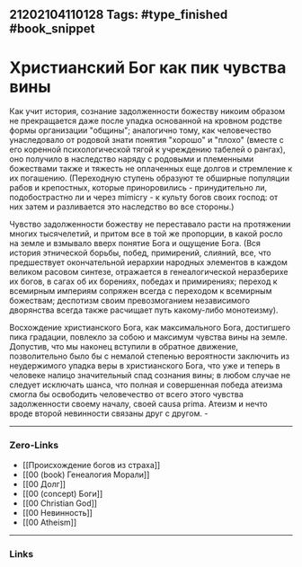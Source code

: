 21202104110128
Tags: #type_finished #book_snippet  
---
# Христианский Бог как пик чувства вины

Как учит история, сознание задолженности божеству никоим образом не прекращается даже после упадка основанной на кровном родстве формы организации "общины"; аналогично тому, как человечество унаследовало от родовой знати понятия "хорошо" и "плохо" (вместе с его коренной психологической тягой к учреждению табелей о рангах), оно получило в наследство наряду с родовыми и племенными божествами также и тяжесть не оплаченных еще долгов и стремление к их погашению. (Переходную ступень образуют те обширные популяции рабов и крепостных, которые приноровились - принудительно ли, подобострастно ли и через mimicry - к культу богов своих господ: от них затем и разливается это наследство во все стороны.) 

Чувство задолженности божеству не переставало расти на протяжении многих тысячелетий, и притом все в той же пропорции, в какой росло на земле и взмывало вверх понятие Бога и ощущение Бога. (Вся история этнической борьбы, побед, примирений, слияний, все, что предшествует окончательной иерархии народных элементов в каждом великом расовом синтезе, отражается в генеалогической неразберихе их богов, в сагах об их борениях, победах и примирениях; переход к всемирным империям сопряжен всегда с переходом к всемирным божествам; деспотизм своим превозмоганием независимого дворянства всегда также расчищает путь какому-либо монотеизму). 

Восхождение христианского Бога, как максимального Бога, достигшего пика градации, повлекло за собою и максимум чувства вины на земле. Допустив, что мы наконец вступили в обратное движение, позволительно было бы с немалой степенью вероятности заключить из неудержимого упадка веры в христианского Бога, что уже и теперь в человеке налицо значительный спад сознания вины; в любом случае не следует исключать шанса, что полная и совершенная победа атеизма смогла бы освободить человечество от всего этого чувства задолженности своему началу, своей causa prima. Атеизм и нечто вроде второй невинности связаны друг с другом. -

---
### Zero-Links
- [[Происхождение богов из страха]]
- [[00 (book) Генеалогия Морали]]
- [[00 Долг]]
- [[00 (concept) Боги]]
- [[00 Christian God]]
- [[00 Невинность]]
- [[00 Atheism]]
---
### Links
